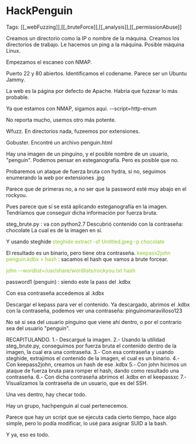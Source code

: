 # HackPenguin

Tags: [[_webFuzzing]],[[_bruteForce]],[[_analysis]],[[_permissionAbuse]]

Creamos un directorio como la IP o nombre de la máquina.
Creamos los directorios de trabajo.
Le hacemos un ping a la máquina.
Posible máquina Linux.

Empezamos el escaneo con NMAP.

Puerto 22 y 80 abiertos.
Identificamos el codename.
Parece ser un Ubuntu Jammy.

La web es la página por defecto de Apache.
Habría que fuzzear lo más probable.

Ya que estamos con NMAP, sigamos aquí.
--script=http-enum

No reporta mucho, usemos otro más potente.

Wfuzz.
En directorios nada, fuzeemos por extensiones.

Gobuster.
Encontré un archivo penguin.html

Hay una imagen de un pinguino, y el posible nombre de un usuario, "penguin".
Podemos pensar en esteganografía.
Pero es posible que no.


Probaremos un ataque de fuerza bruta con hydra, si no, seguimos enumerando la web por extensiones .jpg

Parece que de primeras no, a no ser que la password esté muy abajo en el rockyou.

Pues parece que sí se está aplicando esteganografía en la imagen.
Tendríamos que conseguir dicha información por fuerza bruta.

steg_brute.py :    va con python2.7
Descubrió contenido con la contraseña: chocolate 
La cual es de la imagen en sí.

Y usando steghide
<span style="color:#88c425">steghide extract -sf Untitled.jpeg -p chocolate  </span>

El resultado es un binario, pero tiene otra contraseña.
<span style="color:#88c425">keepass2john penguin.kdbx > hash</span> :    sacamos el hash que vamos a brute forcear.

<span style="color:#88c425">john --wordlist=/usr/share/wordlists/rockyou.txt hash</span>

password1 (penguin) :    siendo este la pass del .kdbx

Con esa contraseña accedemos al .kdbx

Descargar el kepass para ver el contenido.
Ya descargado, abrimos el .kdbx con la contraseña, podemos ver una contraseña:
pinguinomaravilloso123

No sé si sea del usuario pinguino que viene ahí dentro, o por el contrario sea del usuario "penguin".

RECAPITULANDO.
1.- Descargué la imagen.
2.- Usando la utilidad steg_brute.py, conseguimos por fuerza bruta el contenido dentro de la imagen, la cual era una contraseña.
3.- Con esa contraseña y usando steghide, extrajimos el contenido de la imagen, el cual es un binario.
4.- Con keepass2john, creamos un hash de ese .kdbx
5.- Con john hicimos un ataque de fuerza bruta para romper el  hash, dando como resultado una contraseña.
6.- Con dicha contraseña abrimos el .kdbx en el keepassxc
7.- Visualizamos la contraseña de un usuario, que es del SSH.


Una ves dentro, hay checar todo.

Hay un grupo, hachpenguin al cual pertenecemos.

Parece que hay un script que se ejecuta cada cierto tiempo, hace algo simple, pero lo podía modificar, lo usé para asignar SUID a la bash.

Y ya, eso es todo.





